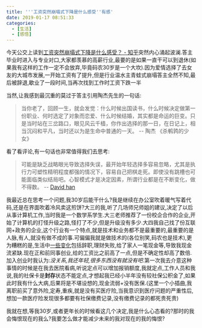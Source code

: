 ```yaml
---
title: '''工资突然崩塌式下降是什么感受''有感'
date: 2019-01-17 08:51:33
categories:
  - [生活]
  - [感悟]
---
```


今天公交上读到[工资突然崩塌式下降是什么感受？ - 知乎][1]突然内心涌起波澜.答主毕业时进入与专业对口,大家都羡慕的高薪行业,最要的是如果一直干可以到退休(如果我有这样的工作一定不会放弃,毕竟码农30岁是一个大坎).因为爱情选择了去女友的大城市发展,一开始工资有了提升,但是行业温水主青蛙式崩塌答主全然不知,最后被辞退,歇业了一段时间,当再次找到工作时工资下跌一半

<!-- more -->

当然,让我感到最沉重的莫过于答主引用陶杰先生的一句话:
> 当你老了，回顾一生，就会发觉：什么时候出国读书，什么时候决定做第一份职业、何时选定了对象而恋爱、什么时候结婚，其实都是命运的巨变。只是当时站在三岔路口，眼见风云千樯，你作出选择的那一日，在日记上，相当沉闷和平凡，当时还以为是生命中普通的一天。  -- 陶杰 《杀鹌鹑的少女》

看了看评论,有一句话也非常值得我们去思考:
> 可能是缺乏战略眼光导致选择失误，最开始年轻选择多容易忽略，尤其是执行力可塑性精明程度都强的情况下，容易自己把棋走死。即使没有跳槽也可能面临类似结局吧。心智模式才是决定因素，所谓行业都是在不断变化，做不得数。 -- [David han][2]

我最近总在思考一个问题,我30岁后能干什么?我是继续在办公室吹着暖气写着代码,还是在界面吹着冷风卖这煎饼?大三的我,听了几场师兄师姐的建议,决定了以后从事计算机工作,当时我是一个数学系学生.大三老师推荐了一份校企合作的企业,开始了计算机的打怪升级之路,怪打了不少,但是升级没有多少.大四我自己找了份互联网+政务的企业,这个行业有一个特点,就是技术和业务都不是最重要的,最重要的是人脉,有人,就没有做不成的事.可偏偏我就是做技术的(各位别笑,码农也是技术),更为糟糕的是,生活中[一些变化][3]包括辞职,理财失败,给了家人一笔现金等,导致我现金流紧缺.现在正和前同事创业,给的工资比之前高了一点,但是不确定性却高了数倍.加入创业时我认为:*没关系,我还年轻,很多东西没有就没有吧*.第一次我去介意这种事情的时候是在我去医院看病,听说定点可以增加报销额度,我就定点,工作人员和我说,我的社保卡是**封存**状态不能定点,才想起我已经小半年没有较社保公积金了,如果此时我有什么大病,后果将是不堪设想的,现金流弱+没有医保.(这里一个小插曲,我离职前买了意外险,定寿,重疾,就是没有买医疗险,当我意识到医疗问题的严重性后,想加一款医疗险发现很多都要有社保缴费记录,没有缴费记录的都死贵死贵)

我就在想,等我30岁,或者更年长的时候看这几个决定,我是什么心态看的?那时的我会悔恨现在的我么?我要怎么做才能减少未来的我对现在的我的悔恨?

[1]: https://www.zhihu.com/question/280202473/answer/441437975
[2]: https://www.zhihu.com/people/davidhan-58/activities
[3]: https://zhongjiajie.com/2019/01/11/2018%E5%B9%B4%E5%BA%A6%E6%80%BB%E7%BB%93/
